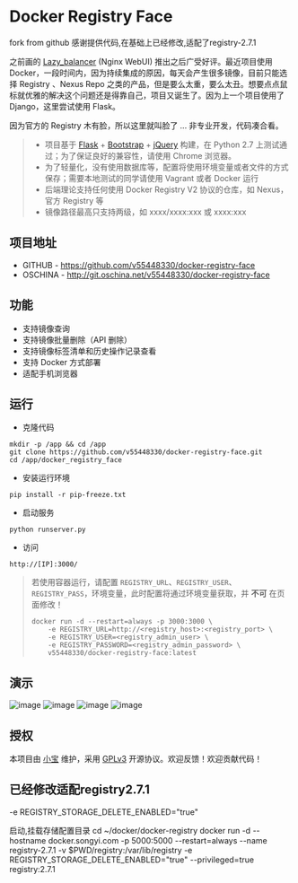 # Docker Registry Face

fork from github
感谢提供代码,在基础上已经修改,适配了registry-2.7.1


之前画的 [Lazy_balancer](https://github.com/v55448330/lazy-balancer) (Nginx WebUI) 推出之后广受好评。最近项目使用 Docker，一段时间内，因为持续集成的原因，每天会产生很多镜像，目前只能选择 Registry 、Nexus Repo 之类的产品，但是要么太重，要么太丑。想要点点鼠标就优雅的解决这个问题还是得靠自己，项目又诞生了。因为上一个项目使用了 Django，这里尝试使用 Flask。

因为官方的 Registry 木有脸，所以这里就叫脸了 ... 非专业开发，代码凑合看。

> * 项目基于 [Flask](http://flask.pocoo.org/) + [Bootstrap](http://getbootstrap.com/) + [jQuery](http://jquery.com/) 构建，在 Python 2.7 上测试通过；为了保证良好的兼容性，请使用 Chrome 浏览器。
> * 为了轻量化，没有使用数据库等，配置将使用环境变量或者文件的方式保存；需要本地测试的同学请使用 Vagrant 或者 Docker 运行
> * 后端理论支持任何使用 Docker Registry V2 协议的仓库，如 Nexus，官方 Registry 等
> * 镜像路径最高只支持两级，如 xxxx/xxxx:xxx 或 xxxx:xxx

## 项目地址
- GITHUB - https://github.com/v55448330/docker-registry-face
- OSCHINA - http://git.oschina.net/v55448330/docker-registry-face

## 功能
* 支持镜像查询
* 支持镜像批量删除（API 删除）
* 支持镜像标签清单和历史操作记录查看
* 支持 Docker 方式部署
* 适配手机浏览器

## 运行
* 克隆代码
```
mkdir -p /app && cd /app
git clone https://github.com/v55448330/docker-registry-face.git
cd /app/docker_registry_face
```
* 安装运行环境
```
pip install -r pip-freeze.txt 
```
* 启动服务
```
python runserver.py
```
* 访问
```
http://[IP]:3000/  
```
> 若使用容器运行，请配置 `REGISTRY_URL`、`REGISTRY_USER`、`REGISTRY_PASS`，环境变量，此时配置将通过环境变量获取，并 **不可** 在页面修改！
>
> ```
> docker run -d --restart=always -p 3000:3000 \
>     -e REGISTRY_URL=http://<registry_host>:<registry_port> \
>     -e REGISTRY_USER=<registry_admin_user> \
>     -e REGISTRY_PASSWORD=<registry_admin_password> \
>     v55448330/docker-registry-face:latest
> ```

## 演示
![image](readme_img/1.png)
![image](readme_img/2.png)
![image](readme_img/3.png)
![image](readme_img/4.png)

## 授权

本项目由 [小宝](http://www.ichegg.org) 维护，采用 [GPLv3](http://www.gnu.org/licenses/gpl-3.0.html) 开源协议。欢迎反馈！欢迎贡献代码！


已经修改适配registry2.7.1
-----------
-e REGISTRY_STORAGE_DELETE_ENABLED="true"

启动,挂载存储配置目录
cd ~/docker/docker-registry
docker run -d  --hostname docker.songyi.com -p 5000:5000 --restart=always --name registry-2.7.1 -v $PWD/registry:/var/lib/registry -e REGISTRY_STORAGE_DELETE_ENABLED="true" --privileged=true registry:2.7.1
